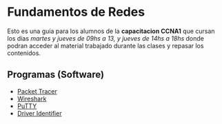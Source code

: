 # Fundamentos de Redes

Esto es una guia para los alumnos de la __capacitacion CCNA1__ que cursan los dias _martes y jueves de 09hs a 13, y jueves de 14hs a 18hs_ donde podran acceder al material trabajado durante las clases y repasar los contenidos.

## Programas (Software)

* [Packet Tracer](https://skillsforall.com/resources/lab-downloads?userLang=es-XL&courseLang=en-US)
* [Wireshark](https://wireshark.org)
* [PuTTY](https://putty.org/)
* [Driver Identifier](https://www.driveridentifier.com/blog/?p=149)
